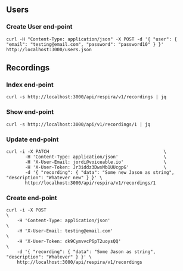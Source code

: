 ## Users

### Create User end-point
```   
curl -H "Content-Type: application/json" -X POST -d '{ "user": { "email": "testing@email.com", "password": "password10" } }' http://localhost:3000/users.json
```   

## Recordings

### Index end-point
```   
curl -s http://localhost:3000/api/respira/v1/recordings | jq
```   

### Show end-point
```   
curl -s http://localhost:3000/api/v1/recordings/1 | jq
```   

### Update end-point
```   
curl -i -X PATCH                                           \
       -H 'Content-Type: application/json'                 \
       -H 'X-User-Email: jordi@voiceable.io'               \
       -H 'X-User-Token: Jr3iddz3DwsMb1UUcgpG'             \
       -d '{ "recording": { "data": "Some new Jason as string", "description": "Whatever new" } }' \
       http://localhost:3000/api/respira/v1/recordings/1 
```   
  
### Create end-point    
```   
curl -i -X POST                                                              \
    -H 'Content-Type: application/json'                                      \
    -H 'X-User-Email: testing@email.com'                                    \
    -H 'X-User-Token: dk9CymvvcP6pT2uoysQQ'                                  \
    -d '{ "recording": { "data": "Some Jason as string", "description": "Whatever" } }' \
    http://localhost:3000/api/respira/v1/recordings
```